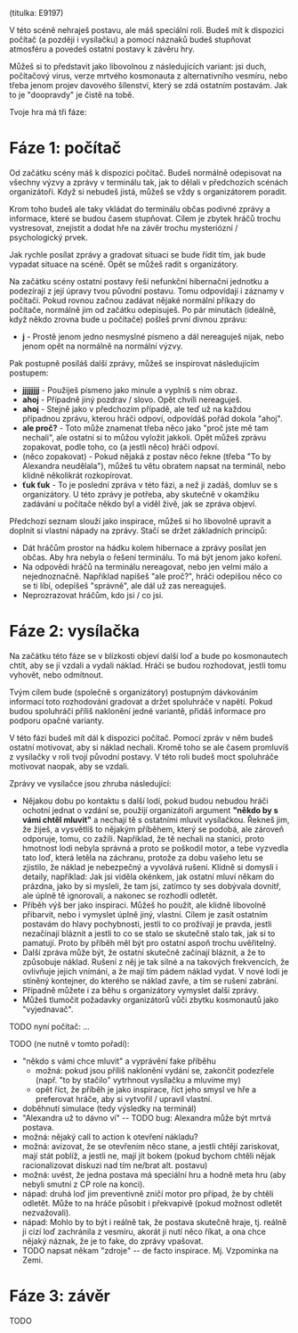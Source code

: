 (titulka: E9197)

V této scéně nehraješ postavu, ale máš speciální roli. Budeš mít k dispozici počítač (a později i vysílačku) a pomocí náznaků budeš stupňovat atmosféru a povedeš ostatní postavy k závěru hry.

Můžeš si to představit jako libovolnou z následujících variant: jsi duch, počítačový virus, verze mrtvého kosmonauta z alternativního vesmíru, nebo třeba jenom projev davového šílenství, který se zdá ostatním postavám. Jak to je "doopravdy" je čistě na tobě.

Tvoje hra má tři fáze:

# Fáze 1: počítač

Od začátku scény máš k dispozici počítač. Budeš normálně odepisovat na všechny výzvy a zprávy v terminálu tak, jak to dělali v předchozích scénách organizátoři. Když si nebudeš jistá, můžeš se vždy s organizátorem poradit.

Krom toho budeš ale taky vkládat do terminálu občas podivné zprávy a informace, které se budou časem stupňovat. Cílem je zbytek hráčů trochu vystresovat, znejistit a dodat hře na závěr trochu mysteriózní / psychologický prvek.

Jak rychle posílat zprávy a gradovat situaci se bude řídit tím, jak bude vypadat situace na scéně. Opět se můžeš radit s organizátory.

Na začátku scény ostatní postavy řeší nefunkční hibernační jednotku a podezírají z její úpravy tvou původní postavu. Tomu odpovídají i záznamy v počítači. Pokud rovnou začnou zadávat nějaké normální příkazy do počítače, normálně jim od začátku odepisuješ. Po pár minutách (ideálně, když někdo zrovna bude u počítače) pošleš první divnou zprávu:

- __j__ - Prostě jenom jedno nesmyslné písmeno a dál nereaguješ nijak, nebo jenom opět na normálně na normální výzvy.

Pak postupně posíláš další zprávy, můžeš se inspirovat následujícím postupem:

- __jjjjjjjj__ - Použiješ písmeno jako minule a vyplníš s ním obraz.
- __ahoj__ - Případně jiný pozdrav / slovo. Opět chvíli nereaguješ.
- __ahoj__ - Stejně jako v předchozím případě, ale teď už na každou případnou zprávu, kterou hráči odpoví, odpovídáš pořád dokola "ahoj".
- __ale proč?__ - Toto může znamenat třeba něco jako "proč jste mě tam nechali", ale ostatní si to můžou vyložit jakkoli. Opět můžeš zprávu zopakovat, podle toho, co (a jestli něco) hráči odpoví.
- (něco zopakovat) - Pokud nějaká z postav něco řekne (třeba "To by Alexandra neudělala"), můžeš tu větu obratem napsat na terminál, nebo klidně několikrát rozkopírovat.
- __ťuk ťuk__ - To je poslední zpráva v této fázi, a než ji zadáš, domluv se s organizátory. U této zprávy je potřeba, aby skutečně v okamžiku zadávání u počítače někdo byl a viděl živě, jak se zpráva objeví.

Předchozí seznam slouží jako inspirace, můžeš si ho libovolně upravit a doplnit si vlastní nápady na zprávy. Stačí se držet základních principů:

- Dát hráčům prostor na hádku kolem hibernace a zprávy posílat jen občas. Aby hra nebyla o řešení terminálu. To má být jenom jako koření.
- Na odpovědi hráčů na terminálu nereagovat, nebo jen velmi málo a nejednoznačně. Například napíšeš "ale proč?", hráči odepíšou něco co se ti líbí, odepíšeš "správně", ale dál už zas nereaguješ.
- Neprozrazovat hráčům, kdo jsi / co jsi.

# Fáze 2: vysílačka

Na začátku této fáze se v blízkosti objeví další loď a bude po kosmonautech chtít, aby se jí vzdali a vydali náklad. Hráči se budou rozhodovat, jestli tomu vyhovět, nebo odmítnout.

Tvým cílem bude (společně s organizátory) postupným dávkováním informací toto rozhodování gradovat a držet spoluhráče v napětí. Pokud budou spoluhráči příliš naklonění jedné variantě, přidáš informace pro podporu opačné varianty.

V této fázi budeš mít dál k dispozici počítač. Pomocí zpráv v něm budeš ostatní motivovat, aby si náklad nechali. Kromě toho se ale časem promluvíš z vysílačky v roli tvojí původní postavy. V této roli budeš moct spoluhráče motivovat naopak, aby se vzdali.

Zprávy ve vysílačce jsou zhruba následující:

- Nějakou dobu po kontaktu s další lodí, pokud budou nebudou hráči ochotní jednat o vzdání se, použijí organizátoři argument __"někdo by s vámi chtěl mluvit"__ a nechají tě s ostatními mluvit vysílačkou. Řekneš jim, že žiješ, a vysvětlíš to nějakým příběhem, který se podobá, ale zároveň odporuje, tomu, co zažili. Například, že tě nechali na stanici, proto hmotnost lodi nebyla správná a proto se poškodil motor, a tebe vyzvedla tato loď, která letěla na záchranu, protože za dobu vašeho letu se zjistilo, že náklad je nebezpečný a vyvolává rušení. Klidně si domysli i detaily, například: Jak jsi viděla okénkem, jak ostatní mluví někam do prázdna, jako by si mysleli, že tam jsi, zatímco ty ses dobývala dovnitř, ale úplně tě ignorovali, a nakonec se rozhodli odletět.
- Příběh výš ber jako inspiraci. Můžeš ho použít, ale klidně libovolně přibarvit, nebo i vymyslet úplně jiný, vlastní. Cílem je zasít ostatním postavám do hlavy pochybnosti, jestli to co prožívají je pravda, jestli nezačínají bláznit a jestli to co se stalo se skutečně stalo tak, jak si to pamatují. Proto by příběh měl být pro ostatní aspoň trochu uvěřitelný.
- Další zpráva může být, že ostatní skutečně začínají bláznit, a že to způsobuje náklad. Rušení z něj je tak silné a na takových frekvencích, že ovlivňuje jejich vnímání, a že mají tím pádem náklad vydat. V nové lodi je stíněný kontejner, do kterého se náklad zavře, a tím se rušení zabrání.
- Případně můžete i za běhu s organizátory vymyslet další zprávy.
- Můžeš tlumočit požadavky organizátorů vůči zbytku kosmonautů jako "vyjednavač".

TODO nyní počítač: ...

TODO (ne nutně v tomto pořadí):

- "někdo s vámi chce mluvit" a vyprávění fake příběhu
    - možná: pokud jsou příliš naklonění vydání se, zakončit podezřele (např. "to by stačilo" vytrhnout vysílačku a mluvíme my)
    - opět říct, že příběh je jako inspirace, říct jeho smysl ve hře a preferovat hráče, aby si vytvořil / upravil vlastní.
- doběhnutí simulace (tedy výsledky na terminál)
- "Alexandra už to dávno ví" -- TODO bug: Alexandra může být mrtvá postava.
- možná: nějaký call to action k otevření nákladu?
- možná: avizovat, že se otevřením něco stane, a jestli chtějí zariskovat, mají stát poblíž, a jestli ne, mají jít bokem (pokud bychom chtěli nějak racionalizovat diskuzi nad tím ne/brat alt. postavu)
- možná: uvést, že jedna postava má speciální hru a hodně meta hru (aby nebyli smutní z CP role na konci).
- nápad: druhá loď jim preventivně zničí motor pro případ, že by chtěli odletět. Může to na hráče působit i překvapivě (pokud možnost odletět nezvažovali).
- nápad: Mohlo by to být i reálně tak, že postava skutečně hraje, tj. reálně ji cizí loď zachránila z vesmíru, akorát ji nutí něco říkat, a ona chce nějaký náznak, že je to fake, do zprávy vpašovat.
- TODO napsat někam "zdroje" -- de facto inspirace. Mj. Vzpomínka na Zemi.

# Fáze 3: závěr

TODO
